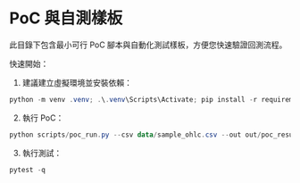 # PoC 與自測樣板

此目錄下包含最小可行 PoC 腳本與自動化測試樣板，方便您快速驗證回測流程。

快速開始：

1. 建議建立虛擬環境並安裝依賴：

```powershell
python -m venv .venv; .\.venv\Scripts\Activate; pip install -r requirements.txt
```

2. 執行 PoC：

```powershell
python scripts/poc_run.py --csv data/sample_ohlc.csv --out out/poc_results.json
```

3. 執行測試：

```powershell
pytest -q
```
